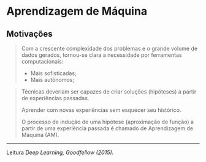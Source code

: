 # Aprendizagem de Máquina

## Motivações

> Com a crescente complexidade dos problemas e o grande volume de dados gerados, tornou-se clara a necessidade por ferramentas computacionais:
> 
> - Mais sofisticadas;
> - Mais autônomos;

> Técnicas deveriam ser capazes de criar soluções (hipóteses) a partir de experiências passadas.
> 
> Aprender com novas experiências sem esquecer seu histórico.
> 
> O processo de indução de uma hipótese (aproximação de função) a partir de uma experiência passada é chamado de Aprendizagem de Máquina (AM).

---

Leitura *Deep Learning, Goodfellow (2015)*.
